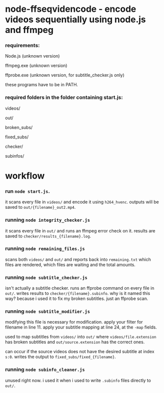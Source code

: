 # node-ffseqvidencode - encode videos sequentially using node.js and ffmpeg

### requirements:
Node.js (unknown version)

ffmpeg.exe (unknown version)

ffprobe.exe (unknown version, for subtitle_checker.js only)


these programs have to be in PATH.

### required folders in the folder containing start.js:

videos/

out/

broken_subs/

fixed_subs/

checker/

subinfos/

# workflow

### run `node start.js`.

it scans every file in `videos/` and encode it using `h264_hvenc`. outputs will be saved to `out/{filename}_out2.mp4`.

### running `node integrity_checker.js`

it scans every file in `out/` and runs an ffmpeg error check on it. results are saved to `checker/results_{filename}.log`.

### running `node remaining_files.js`

scans both `videos/` and `out/` and reports back into `remaining.txt` which files are rendered, which files are waiting and the total amounts.

### running `node subtitle_checker.js`

isn't actually a subtitle checker. runs an ffprobe command on every file in `out/`. writes results to `checker/{filename}.subinfo`. why is it named this way? because i used it to fix my broken subtitles. just an ffprobe scan.

### running `node subtitle_modifier.js`
modifying this file is necessary for modification. apply your filter for filename in line 11. apply your subtitle mapping at line 24, at the `-map` fields.

used to map subtitles from `videos/` into `out/` where `videos/file.extension` has broken subtitles and `out/source.extension` has the correct ones.

can occur if the source videos does not have the desired subtitle at index `s:0`. writes the output to `fixed_subs/fixed_{filename}`.

### running `node subinfo_cleaner.js`

unused right now. i used it when i used to write `.subinfo` files directly to `out/`.
